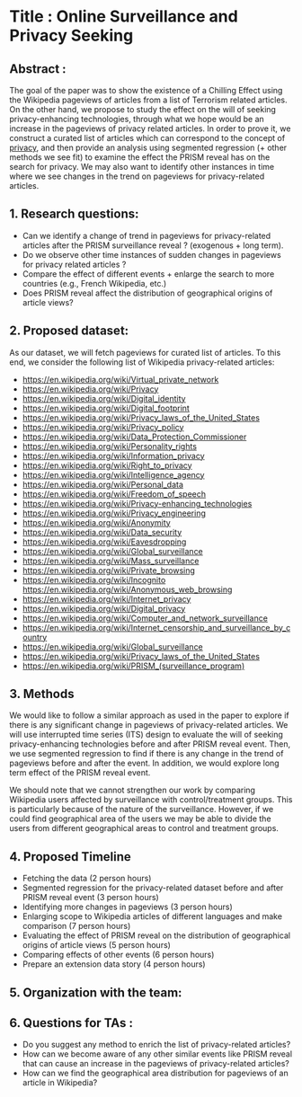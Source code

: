 # Title : Online Surveillance and Privacy Seeking

## Abstract :
The goal of the paper was to show the existence of a Chilling Effect using the Wikipedia pageviews of articles from a list of Terrorism related articles. On the other hand, we propose to study the effect on the will of seeking privacy-enhancing technologies, through what we hope would be an increase in the pageviews of privacy related articles. In order to prove it, we construct a curated list of articles which can correspond to the concept of [privacy](https://en.wikipedia.org/wiki/Category:Internet_privacy), and then provide an analysis using segmented regression (+ other methods we see fit) to examine the effect the PRISM reveal has on the search for privacy. We may also want to identify other instances in time where we see changes in the trend on pageviews for privacy-related articles.

## 1. Research questions:  
- Can we identify a change of trend in pageviews for privacy-related articles after the PRISM surveillance reveal ? (exogenous + long term).
- Do we observe other time instances of sudden changes in pageviews for privacy related articles ?
- Compare the effect of different events + enlarge the search to more countries (e.g., French Wikipedia, etc.)
- Does PRISM reveal affect the distribution of geographical origins of article views?

## 2. Proposed dataset:
As our dataset, we will fetch pageviews for curated list of articles. To this end, we consider the following list of Wikipedia privacy-related articles:
- https://en.wikipedia.org/wiki/Virtual_private_network
- https://en.wikipedia.org/wiki/Privacy
- https://en.wikipedia.org/wiki/Digital_identity
- https://en.wikipedia.org/wiki/Digital_footprint
- https://en.wikipedia.org/wiki/Privacy_laws_of_the_United_States
- https://en.wikipedia.org/wiki/Privacy_policy
- https://en.wikipedia.org/wiki/Data_Protection_Commissioner
- https://en.wikipedia.org/wiki/Personality_rights
- https://en.wikipedia.org/wiki/Information_privacy
- https://en.wikipedia.org/wiki/Right_to_privacy
- https://en.wikipedia.org/wiki/Intelligence_agency
- https://en.wikipedia.org/wiki/Personal_data
- https://en.wikipedia.org/wiki/Freedom_of_speech
- https://en.wikipedia.org/wiki/Privacy-enhancing_technologies
- https://en.wikipedia.org/wiki/Privacy_engineering
- https://en.wikipedia.org/wiki/Anonymity
- https://en.wikipedia.org/wiki/Data_security
- https://en.wikipedia.org/wiki/Eavesdropping
- https://en.wikipedia.org/wiki/Global_surveillance
- https://en.wikipedia.org/wiki/Mass_surveillance
- https://en.wikipedia.org/wiki/Private_browsing
- https://en.wikipedia.org/wiki/Incognito
https://en.wikipedia.org/wiki/Anonymous_web_browsing
- https://en.wikipedia.org/wiki/Internet_privacy
- https://en.wikipedia.org/wiki/Digital_privacy
- https://en.wikipedia.org/wiki/Computer_and_network_surveillance
- https://en.wikipedia.org/wiki/Internet_censorship_and_surveillance_by_country
- https://en.wikipedia.org/wiki/Global_surveillance
- https://en.wikipedia.org/wiki/Privacy_laws_of_the_United_States
- https://en.wikipedia.org/wiki/PRISM_(surveillance_program)




## 3. Methods
We would like to follow a similar approach as used in the paper to explore if there is any significant change in pageviews of privacy-related articles. We will use interrupted time series (ITS) design to evaluate the will of seeking privacy-enhancing technologies before and after PRISM reveal event. Then, we use segmented regression to find if there is any change in the trend of pageviews before and after the event.  In addition, we would explore long term effect of the PRISM reveal event.

We should note that we cannot strengthen our work by comparing Wikipedia users affected by surveillance with control/treatment groups. This is particularly because of the  nature of the surveillance. However, if we could find geographical area of the users we may be able to divide the users from different geographical areas to control and treatment groups.

## 4. Proposed Timeline
- Fetching the data (2 person hours)
- Segmented regression for the privacy-related dataset before and after PRISM reveal event (3 person hours)
- Identifying more changes in pageviews (3 person hours)
- Enlarging scope to Wikipedia articles of different languages and make comparison (7 person hours)
- Evaluating the effect of PRISM reveal on the distribution of geographical origins of article views (5 person hours)
- Comparing effects of other events (6 person hours)
- Prepare an extension data story (4 person hours)

## 5. Organization with the team:

## 6. Questions for TAs :
- Do you suggest any method to enrich the list of privacy-related articles?
- How can we become aware of any other similar events like PRISM reveal that can cause an increase in the pageviews of privacy-related articles?
- How can we find the geographical area distribution for pageviews of an article in Wikipedia?
